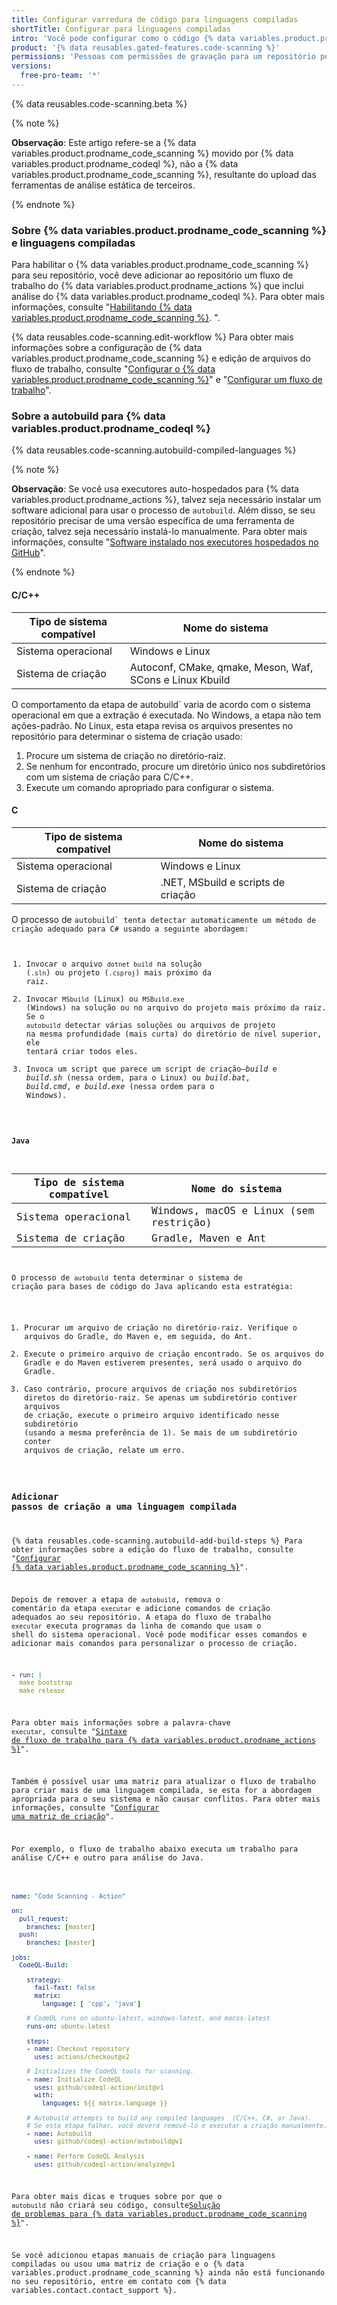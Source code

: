 ```yaml
---
title: Configurar varredura de código para linguagens compiladas
shortTitle: Configurar para linguagens compiladas
intro: 'Você pode configurar como o código {% data variables.product.prodname_dotcom %} faz a varredura de código escrito em linguagens compiladas com relação a vulnerabilidades e erros.'
product: '{% data reusables.gated-features.code-scanning %}'
permissions: 'Pessoas com permissões de gravação para um repositório podem configurar {% data variables.product.prodname_code_scanning %} para o repositório.'
versions:
  free-pro-team: '*'
---
```


{% data reusables.code-scanning.beta %}

{% note %}

**Observação**: Este artigo refere-se a {% data variables.product.prodname_code_scanning %} movido por {% data variables.product.prodname_codeql %}, não a {% data variables.product.prodname_code_scanning %}, resultante do upload das ferramentas de análise estática de terceiros.

{% endnote %}

### Sobre {% data variables.product.prodname_code_scanning %} e linguagens compiladas

Para habilitar o {% data variables.product.prodname_code_scanning %} para seu repositório, você deve adicionar ao repositório um fluxo de trabalho do {% data variables.product.prodname_actions %} que inclui análise do {% data variables.product.prodname_codeql %}. Para obter mais informações, consulte "[Habilitando {% data variables.product.prodname_code_scanning %}](/github/finding-security-vulnerabilities-and-errors-in-your-code/enabling-code-scanning). ".

{% data reusables.code-scanning.edit-workflow %}
Para obter mais informações sobre a configuração de {% data variables.product.prodname_code_scanning %} e edição de arquivos do fluxo de trabalho, consulte "[Configurar o {% data variables.product.prodname_code_scanning %}](/github/finding-security-vulnerabilities-and-errors-in-your-code/configuring-code-scanning)" e "[Configurar um fluxo de trabalho](/actions/configuring-and-managing-workflows/configuring-a-workflow)".

### Sobre a autobuild para {% data variables.product.prodname_codeql %}

{% data reusables.code-scanning.autobuild-compiled-languages %}

{% note %}

**Observação**: Se você usa executores auto-hospedados para {% data variables.product.prodname_actions %}, talvez seja necessário instalar um software adicional para usar o processo de `autobuild`. Além disso, se seu repositório precisar de uma versão específica de uma ferramenta de criação, talvez seja necessário instalá-lo manualmente. Para obter mais informações, consulte "[Software instalado nos executores hospedados no GitHub](/actions/reference/software-installed-on-github-hosted-runners)".

{% endnote %}

#### C/C++

| Tipo de sistema compatível | Nome do sistema                                          |
| -------------------------- | -------------------------------------------------------- |
| Sistema operacional        | Windows e Linux                                          |
| Sistema de criação         | Autoconf, CMake, qmake, Meson, Waf, SCons e Linux Kbuild |

O comportamento da etapa de </code>autobuild` varia de acordo com o sistema operacional em que a extração é executada. No Windows, a etapa não tem ações-padrão. No Linux, esta etapa revisa os arquivos presentes no repositório para determinar o sistema de criação usado:</p>

<ol start="1">
<li>Procure um sistema de criação no diretório-raiz.</li>
<li>Se nenhum for encontrado, procure um diretório único nos subdiretórios com um sistema de criação para C/C++.</li>
<li>Execute um comando apropriado para configurar o sistema. </li>
</ol>

<h4 spaces-before="0">C</h4>

<table spaces-before="0" line-breaks-before="2">
<thead>
<tr>
  <th>Tipo de sistema compatível</th>
  <th>Nome do sistema</th>
</tr>
</thead>
<tbody>
<tr>
  <td>Sistema operacional</td>
  <td>Windows e Linux</td>
</tr>
<tr>
  <td>Sistema de criação</td>
  <td>.NET, MSbuild e scripts de criação</td>
</tr>
</tbody>
</table>

<p spaces-before="0">O processo de <code>autobuild` tenta detectar automaticamente um método de criação adequado para C# usando a seguinte abordagem:

1. Invocar o arquivo `dotnet build` na solução (`.sln`) ou projeto (`.csproj`) mais próximo da raiz.
2. Invocar `MSbuild` (Linux) ou `MSBuild.exe` (Windows) na solução ou no arquivo do projeto mais próximo da raiz. Se o `autobuild` detectar várias soluções ou arquivos de projeto na mesma profundidade (mais curta) do diretório de nível superior, ele tentará criar todos eles.
3. Invoca um script que parece um script de criação—_build_ e _build.sh_ (nessa ordem, para o Linux) ou _build.bat_, _build.cmd_, _e build.exe_ (nessa ordem para o Windows).


#### Java

| Tipo de sistema compatível | Nome do sistema                        |
| -------------------------- | -------------------------------------- |
| Sistema operacional        | Windows, macOS e Linux (sem restrição) |
| Sistema de criação         | Gradle, Maven e Ant                    |

O processo de `autobuild` tenta determinar o sistema de criação para bases de código do Java aplicando esta estratégia:

1. Procurar um arquivo de criação no diretório-raiz. Verifique o arquivos do Gradle, do Maven e, em seguida, do Ant.
2. Execute o primeiro arquivo de criação encontrado. Se os arquivos do Gradle e do Maven estiverem presentes, será usado o arquivo do Gradle.
3. Caso contrário, procure arquivos de criação nos subdiretórios diretos do diretório-raiz. Se apenas um subdiretório contiver arquivos de criação, execute o primeiro arquivo identificado nesse subdiretório (usando a mesma preferência de 1). Se mais de um subdiretório conter arquivos de criação, relate um erro.

### Adicionar passos de criação a uma linguagem compilada

{% data reusables.code-scanning.autobuild-add-build-steps %} Para obter informações sobre a edição do fluxo de trabalho, consulte "[Configurar {% data variables.product.prodname_code_scanning %}](/github/finding-security-vulnerabilities-and-errors-in-your-code/configuring-code-scanning#editing-a-code-scanning-workflow)".

Depois de remover a etapa de `autobuild`, remova o comentário da etapa `executar` e adicione comandos de criação adequados ao seu repositório. A etapa do fluxo de trabalho `executar` executa programas da linha de comando que usam o shell do sistema operacional. Você pode modificar esses comandos e adicionar mais comandos para personalizar o processo de criação.

``` yaml
- run: |
  make bootstrap
  make release
```

Para obter mais informações sobre a palavra-chave `executar`, consulte "[Sintaxe de fluxo de trabalho para {% data variables.product.prodname_actions %}](/actions/reference/workflow-syntax-for-github-actions#jobsjob_idstepsrun)".

Também é possível usar uma matriz para atualizar o fluxo de trabalho para criar mais de uma linguagem compilada, se esta for a abordagem apropriada para o seu sistema e não causar conflitos. Para obter mais informações, consulte "[Configurar uma matriz de criação](/actions/configuring-and-managing-workflows/configuring-a-workflow#configuring-a-build-matrix)".


Por exemplo, o fluxo de trabalho abaixo executa um trabalho para análise C/C++ e outro para análise do Java.

```yaml

name: "Code Scanning - Action"

on:
  pull_request:
    branches: [master]
  push:
    branches: [master]

jobs:
  CodeQL-Build:

    strategy:
      fail-fast: false
      matrix:
        language: [ 'cpp', 'java']

    # CodeQL runs on ubuntu-latest, windows-latest, and macos-latest
    runs-on: ubuntu-latest

    steps:
    - name: Checkout repository
      uses: actions/checkout@v2

    # Initializes the CodeQL tools for scanning.
    - name: Initialize CodeQL
      uses: github/codeql-action/init@v1
      with:
        languages: ${{ matrix.language }}

    # Autobuild attempts to build any compiled languages  (C/C++, C#, or Java).
    # Se esta etapa falhar, você deverá removê-lo e executar a criação manualmente.
    - name: Autobuild
      uses: github/codeql-action/autobuild@v1

    - name: Perform CodeQL Analysis
      uses: github/codeql-action/analyze@v1
```

Para obter mais dicas e truques sobre por que o `autobuild` não criará seu código, consulte[Solução de problemas para {% data variables.product.prodname_code_scanning %}](/github/finding-security-vulnerabilities-and-errors-in-your-code/troubleshooting-code-scanning)".

Se você adicionou etapas manuais de criação para linguagens compiladas ou usou uma matriz de criação e o {% data variables.product.prodname_code_scanning %} ainda não está funcionando no seu repositório, entre em contato com {% data variables.contact.contact_support %}.
